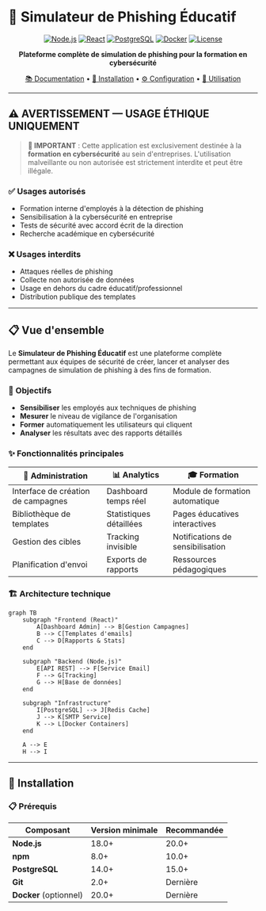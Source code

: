# 🎣 Simulateur de Phishing Éducatif

<div align="center">

[![Node.js](https://img.shields.io/badge/Node.js-18+-green.svg)](https://nodejs.org/)
[![React](https://img.shields.io/badge/React-18+-blue.svg)](https://reactjs.org/)
[![PostgreSQL](https://img.shields.io/badge/PostgreSQL-14+-blue.svg)](https://postgresql.org/)
[![Docker](https://img.shields.io/badge/Docker-Ready-blue.svg)](https://docker.com/)
[![License](https://img.shields.io/badge/License-Internal_Use-red.svg)](#licence)

**Plateforme complète de simulation de phishing pour la formation en cybersécurité**

[📚 Documentation](#documentation) • [🚀 Installation](#installation) • [⚙️ Configuration](#configuration) • [🔧 Utilisation](#utilisation)

</div>

---

## ⚠️ AVERTISSEMENT — USAGE ÉTHIQUE UNIQUEMENT

> **🚨 IMPORTANT** : Cette application est exclusivement destinée à la **formation en cybersécurité** au sein d'entreprises. L'utilisation malveillante ou non autorisée est strictement interdite et peut être illégale.

### ✅ Usages autorisés

* Formation interne d'employés à la détection de phishing
* Sensibilisation à la cybersécurité en entreprise
* Tests de sécurité avec accord écrit de la direction
* Recherche académique en cybersécurité

### ❌ Usages interdits

* Attaques réelles de phishing
* Collecte non autorisée de données
* Usage en dehors du cadre éducatif/professionnel
* Distribution publique des templates

---

## 📋 Vue d'ensemble

Le **Simulateur de Phishing Éducatif** est une plateforme complète permettant aux équipes de sécurité de créer, lancer et analyser des campagnes de simulation de phishing à des fins de formation.

### 🎯 Objectifs

* **Sensibiliser** les employés aux techniques de phishing
* **Mesurer** le niveau de vigilance de l'organisation
* **Former** automatiquement les utilisateurs qui cliquent
* **Analyser** les résultats avec des rapports détaillés

### ✨ Fonctionnalités principales

| 🔧 **Administration**              | 📊 **Analytics**        | 🎓 **Formation**                 |
| ---------------------------------- | ----------------------- | -------------------------------- |
| Interface de création de campagnes | Dashboard temps réel    | Module de formation automatique  |
| Bibliothèque de templates          | Statistiques détaillées | Pages éducatives interactives    |
| Gestion des cibles                 | Tracking invisible      | Notifications de sensibilisation |
| Planification d'envoi              | Exports de rapports     | Ressources pédagogiques          |

### 🏗️ Architecture technique

```mermaid
graph TB
    subgraph "Frontend (React)"
        A[Dashboard Admin] --> B[Gestion Campagnes]
        B --> C[Templates d'emails]
        C --> D[Rapports & Stats]
    end
    
    subgraph "Backend (Node.js)"
        E[API REST] --> F[Service Email]
        F --> G[Tracking]
        G --> H[Base de données]
    end
    
    subgraph "Infrastructure"
        I[PostgreSQL] --> J[Redis Cache]
        J --> K[SMTP Service]
        K --> L[Docker Containers]
    end
    
    A --> E
    H --> I
```

---

## 🚀 Installation

### 📋 Prérequis

| Composant              | Version minimale | Recommandée |
| ---------------------- | ---------------- | ----------- |
| **Node.js**            | 18.0+            | 20.0+       |
| **npm**                | 8.0+             | 10.0+       |
| **PostgreSQL**         | 14.0+            | 15.0+       |
| **Git**                | 2.0+             | Dernière    |
| **Docker** (optionnel) | 20.0+            | Dernière    |

